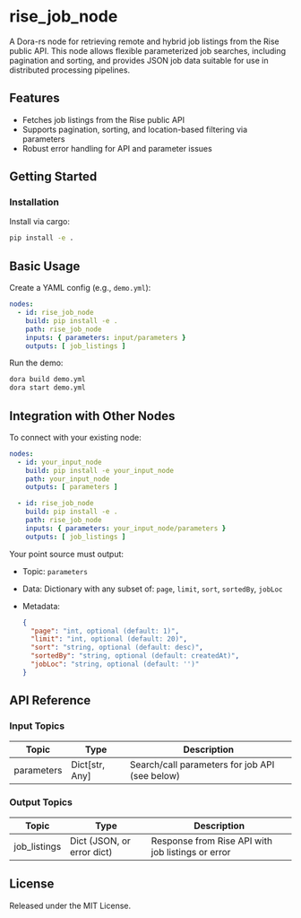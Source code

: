 # rise_job_node

A Dora-rs node for retrieving remote and hybrid job listings from the Rise public API. This node allows flexible parameterized job searches, including pagination and sorting, and provides JSON job data suitable for use in distributed processing pipelines.

## Features
- Fetches job listings from the Rise public API
- Supports pagination, sorting, and location-based filtering via parameters
- Robust error handling for API and parameter issues

## Getting Started

### Installation
Install via cargo:
```bash
pip install -e .
```

## Basic Usage

Create a YAML config (e.g., `demo.yml`):

```yaml
nodes:
  - id: rise_job_node
    build: pip install -e .
    path: rise_job_node
    inputs: { parameters: input/parameters }
    outputs: [ job_listings ]
```

Run the demo:

```bash
dora build demo.yml
dora start demo.yml
```


## Integration with Other Nodes

To connect with your existing node:

```yaml
nodes:
  - id: your_input_node
    build: pip install -e your_input_node
    path: your_input_node
    outputs: [ parameters ]

  - id: rise_job_node
    build: pip install -e .
    path: rise_job_node
    inputs: { parameters: your_input_node/parameters }
    outputs: [ job_listings ]
```

Your point source must output:

* Topic: `parameters`
* Data: Dictionary with any subset of: `page`, `limit`, `sort`, `sortedBy`, `jobLoc`
* Metadata:

  ```json
  {
    "page": "int, optional (default: 1)",
    "limit": "int, optional (default: 20)",
    "sort": "string, optional (default: desc)",
    "sortedBy": "string, optional (default: createdAt)",
    "jobLoc": "string, optional (default: '')"
  }
  ```

## API Reference

### Input Topics

| Topic      | Type                | Description                                  |
| ---------- | ------------------- | -------------------------------------------- |
| parameters | Dict[str, Any]      | Search/call parameters for job API (see below) |

### Output Topics

| Topic         | Type                       | Description                                 |
| ------------- | -------------------------- | ------------------------------------------- |
| job_listings  | Dict (JSON, or error dict) | Response from Rise API with job listings or error |


## License

Released under the MIT License.
